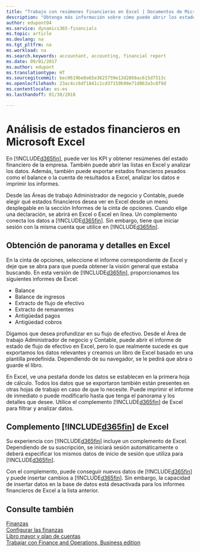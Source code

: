 ```yaml
---
title: "Trabajo con resúmenes financieras en Excel | Documentos de Microsoft"
description: "Obtenga más información sobre cómo puede abrir los estados financieros en Microsoft Excel desde Finance and Operations, Business edition para un mejor análisis."
author: edupont04
ms.service: dynamics365-financials
ms.topic: article
ms.devlang: na
ms.tgt_pltfrm: na
ms.workload: na
ms.search.keywords: accountant, accounting, financial report
ms.date: 09/01/2017
ms.author: edupont
ms.translationtype: HT
ms.sourcegitcommit: bec0619be0a65e3625759e13d2866ac615d7513c
ms.openlocfilehash: 23ac4cc6df1841c1cd37159b98e71d063a3c8f9d
ms.contentlocale: es-es
ms.lasthandoff: 01/30/2018

---
```

# <a name="analyzing-financial-statements-in-microsoft-excel"></a>Análisis de estados financieros en Microsoft Excel
En [!INCLUDE[d365fin](includes/d365fin_md.md)], puede ver los KPI y obtener resúmenes del estado financiero de la empresa. También puede abrir las listas en Excel y analizar los datos. Además, también puede exportar estados financieros pesados como el balance o la cuenta de resultados a Excel, analizar los datos e imprimir los informes.  

Desde las Áreas de trabajo Administrador de negocio y Contable, puede elegir qué estados financieros desea ver en Excel desde un menú desplegable en la sección Informes de la cinta de opciones. Cuando elige una declaración, se abrirá en Excel o Excel en línea. Un complemento conecta los datos a [!INCLUDE[d365fin](includes/d365fin_md.md)]. Sin embargo, tiene que iniciar sesión con la misma cuenta que utilice en [!INCLUDE[d365fin](includes/d365fin_md.md)].  

## <a name="getting-the-overview-and-the-details-in-excel"></a>Obtención de panorama y detalles en Excel
En la cinta de opciones, seleccione el informe correspondiente de Excel y deje que se abra para que pueda obtener la visión general que estaba buscando. En esta versión de [!INCLUDE[d365fin](includes/d365fin_md.md)], proporcionamos los siguientes informes de Excel:

- Balance  
- Balance de ingresos  
- Extracto de flujo de efectivo  
- Extracto de remanentes  
- Antigüedad pagos  
- Antigüedad cobros  

Digamos que desea profundizar en su flujo de efectivo. Desde el Área de trabajo Administrador de negocio y Contable, puede abrir el informe de estado de flujo de efectivo en Excel, pero lo que realmente sucede es que exportamos los datos relevantes y creamos un libro de Excel basado en una plantilla predefinida. Dependiendo de su navegador, se le pedirá que abra o guarde el libro.  

En Excel, ve una pestaña donde los datos se establecen en la primera hoja de cálculo. Todos los datos que se exportaron también están presentes en otras hojas de trabajo en caso de que lo necesite. Puede imprimir el informe de inmediato o puede modificarlo hasta que tenga el panorama y los detalles que desee. Utilice el complemento [!INCLUDE[d365fin](includes/d365fin_md.md)] de Excel para filtrar y analizar datos.  

## <a name="the-included365finincludesd365finmdmd-excel-add-in"></a>Complemento [!INCLUDE[d365fin](includes/d365fin_md.md)] de Excel
Su experiencia con [!INCLUDE[d365fin](includes/d365fin_md.md)] incluye un complemento de Excel. Dependiendo de su suscripción, se iniciará sesión automáticamente o deberá especificar los mismos datos de inicio de sesión que utiliza para [!INCLUDE[d365fin](includes/d365fin_md.md)].  

Con el complemento, puede conseguir nuevos datos de [!INCLUDE[d365fin](includes/d365fin_md.md)] y puede insertar cambios a [!INCLUDE[d365fin](includes/d365fin_md.md)]. Sin embargo, la capacidad de insertar datos en la base de datos está desactivada para los informes financieros de Excel a la lista anterior.  

## <a name="see-also"></a>Consulte también
[Finanzas](finance.md)  
[Configurar las finanzas](finance-setup-finance.md)  
[Libro mayor y plan de cuentas](finance-general-ledger.md)  
[Trabajar con Finance and Operations, Business edition](ui-work-product.md)  

